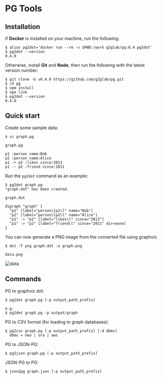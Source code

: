 # PG Tools

## Installation

If **Docker** is installed on your machine, run the following:

    $ alias pg2dot='docker run --rm -v $PWD:/work g2glab/pg:0.4 pg2dot'
    $ pg2dot --version
    0.4.0

Otherwise, install **Git** and **Node**, then run the following with the latest version number:
  
    $ git clone -b v0.4.0 https://github.com/g2glab/pg.git
    $ cd pg
    $ npm install
    $ npm link
    $ pg2dot --version
    0.4.0

## Quick start

Create some sample data:

    $ vi graph.pg

`graph.pg`

    p1 :person name:Bob
    p2 :person name:Alice
    p1 -> p2 :likes since:2013
    p1 -- p2 :friend since:2011

Run the `pg2dot` command as an example:

    $ pg2dot graph.pg
    "graph.dot" has been created.

`graph.dot`

    digraph "graph" {
      "p1" [label="person\lp1\l" name="Bob"]
      "p2" [label="person\lp2\l" name="Alice"]
      "p1" -> "p2" [label="likes\l" since="2013"]
      "p1" -> "p2" [label="friend\l" since="2011" dir=none]
    }

You can now generate a PNG image from the converted file using graphviz.

    $ dot -T png graph.dot -o graph.png

`data.png`

![data](https://user-images.githubusercontent.com/4862919/54224265-658d3380-44b6-11e9-8f24-9a0ffef9c40d.png)

## Commands

PG to graphviz dot:

    $ pg2dot graph.pg [-p output_path_prefix]

    e.g.
    $ pg2dot graph.pg -p output/graph

PG to CSV format (for loading to graph databases):

    $ pg2csv graph.pg [-p output_path_prefix] [-d dbms]    
      dbms = neo | ora | aws

PG to JSON-PG:

    $ pg2json graph.pg [-p output_path_prefix]

JSON-PG to PG:

    $ json2pg graph.json [-p output_path_prefix]
